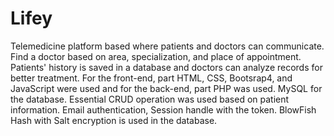 # Lifey
Telemedicine platform based where patients and doctors can communicate. Find a doctor based on area, specialization, and place of appointment. Patients' history is saved in a database and doctors can analyze records for better treatment. For the front-end, part HTML, CSS, Bootsrap4, and JavaScript were used and for the back-end, part PHP was used. MySQL for the database. Essential CRUD operation was used based on patient information. Email authentication, Session handle with the token. BlowFish Hash with Salt encryption is used in the database.
